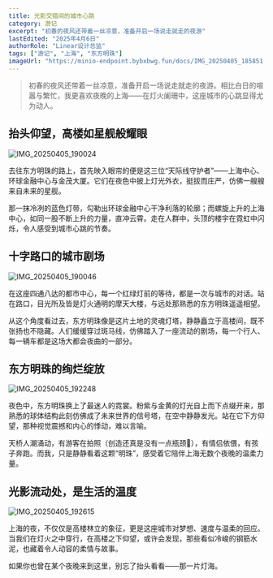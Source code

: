 ```yaml
---
title: 光影交错间的城市心跳
category: 游记
excerpt: "初春的夜风还带着一丝凉意，准备开启一场说走就走的夜游"
lastEdited: "2025年4月6日"
authorRole: "Linear设计总监"
tags: ["游记", "上海", "东方明珠"]
imageUrl: "https://minio-endpoint.bybxbwg.fun/docs/IMG_20250405_185851.jpg"
---
```


> 初春的夜风还带着一丝凉意，准备开启一场说走就走的夜游。相比白日的喧嚣与繁忙，我更喜欢夜晚的上海——在灯火阑珊中，这座城市的心跳显得尤为动人。

## 抬头仰望，高楼如星舰般耀眼

![IMG_20250405_190024](https://minio-endpoint.bybxbwg.fun/docs/IMG_20250405_190024.jpg)

去往东方明珠的路上，首先映入眼帘的便是这三位“天际线守护者”——上海中心、环球金融中心与金茂大厦。它们在夜色中披上灯光外衣，挺拔而庄严，仿佛一艘艘来自未来的星舰。

那一抹冷冽的蓝色灯带，勾勒出环球金融中心干净利落的轮廓；而螺旋上升的上海中心，如同一股不断上升的力量，直冲云霄。走在人群中，头顶的楼宇在霓虹中闪烁，令人感受到城市心跳的节奏。

## 十字路口的城市剧场

![IMG_20250405_190046](https://minio-endpoint.bybxbwg.fun/docs/IMG_20250405_190046.jpg)

在这座四通八达的都市中心，每一个红绿灯前的等待，都是一次与城市的对话。站在路口，目光所及皆是灯火通明的摩天大楼，与远处那熟悉的东方明珠遥遥相望。

从这个角度看过去，东方明珠像是这片土地的灵魂灯塔，静静矗立于高楼间，既不张扬也不隐藏。人们缓缓穿过斑马线，仿佛踏入了一座流动的剧场，每一个行人、每一辆车都是这场大都会夜曲的一部分。

## 东方明珠的绚烂绽放

![IMG_20250405_192248](https://minio-endpoint.bybxbwg.fun/docs/IMG_20250405_192248.jpg)

夜色中，东方明珠换上了最迷人的霓裳。粉紫与金黄的灯光自上而下点缀开来，那熟悉的球体结构此刻仿佛成了未来世界的信号塔，在空中静静发光。站在它下方仰望，那种视觉震撼和内心的悸动，难以言喻。

天桥人潮涌动，有游客在拍照（创造还真是没有一点瓶颈🤣），有情侣依偎，有孩子奔跑。而我，只是静静看着这颗“明珠”，感受着它陪伴上海无数个夜晚的温柔力量。

## 光影流动处，是生活的温度

![IMG_20250405_192615](https://minio-endpoint.bybxbwg.fun/docs/IMG_20250405_192615.jpg)

上海的夜，不仅仅是高楼林立的象征，更是这座城市对梦想、速度与温柔的回应。当我们在灯火之中穿行，在高楼之下仰望，或许会发现，那些看似冷峻的钢筋水泥，也藏着令人动容的柔情与故事。

如果你也曾在某个夜晚来到这里，别忘了抬头看看——那一片灯海。


